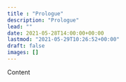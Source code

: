 ```yaml
---
title : "Prologue"
description: "Prologue"
lead: ""
date: 2021-05-28T14:00:00+00:00
lastmod: "2021-05-29T10:26:52+00:00"
draft: false
images: []
---
```


Content
